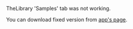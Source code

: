 ﻿TheLibrary 'Samples' tab was not working.

You can download fixed version from [app's page](http://misoftware.com.br/Home/Post/TheLibrary).